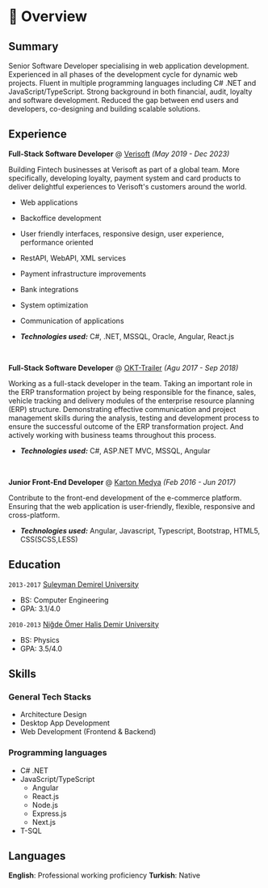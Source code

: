 # 📖 Overview

## Summary

Senior Software Developer specialising in web application development. 
Experienced in all phases of the development cycle for dynamic web projects. Fluent in multiple programming languages including C# .NET and JavaScript/TypeScript. Strong background in both financial, audit, loyalty and software development. 
Reduced the gap between end users and developers, co-designing and building scalable solutions.


## Experience

**Full-Stack Software Developer** @ [Verisoft](https://www.verisoftgroup.com) _(May 2019 - Dec 2023)_

Building Fintech businesses at Verisoft as part of a global team. More specifically, 
developing loyalty, payment system and card products to deliver delightful 
experiences to Verisoft's customers around the world.

- Web applications
- Backoffice development
- User friendly interfaces, responsive design, user experience, performance oriented
- RestAPI, WebAPI, XML services
- Payment infrastructure improvements
- Bank integrations
- System optimization
- Communication of applications

- _**Technologies used:**_ C#, .NET, MSSQL, Oracle, Angular, React.js

&nbsp;

**Full-Stack Software Developer** @ [OKT-Trailer](https://www.okt-trailer.com) _(Agu 2017 - Sep 2018)_

Working as a full-stack developer in the team.
Taking an important role in the ERP transformation project by being responsible for the 
finance, sales, vehicle tracking and delivery modules of the enterprise resource planning 
(ERP) structure.
Demonstrating effective communication and project management skills during the 
analysis, testing and development process to ensure the successful outcome of the ERP 
transformation project. And actively working with business teams throughout this 
process.

- _**Technologies used:**_ C#, ASP.NET MVC, MSSQL, Angular


&nbsp;

**Junior Front-End Developer** @ [Karton Medya](https://www.kartonmedya.com/) _(Feb 2016 - Jun 2017)_

Contribute to the front-end development of the e-commerce platform. Ensuring that the 
web application is user-friendly, flexible, responsive and cross-platform.

- _**Technologies used:**_ Angular, Javascript, Typescript, Bootstrap, HTML5, CSS(SCSS,LESS)


## Education

`2013-2017` [Suleyman Demirel University](https://w3.sdu.edu.tr/)
- BS: Computer Engineering
- GPA: 3.1/4.0

`2010-2013` [Niğde Ömer Halis Demir University](https://www.ohu.edu.tr/)
- BS: Physics
- GPA: 3.5/4.0

## Skills

### General Tech Stacks
- Architecture Design
- Desktop App Development
- Web Development (Frontend & Backend)

### Programming languages
- C# .NET
- JavaScript/TypeScript
  - Angular
  - React.js
  - Node.js
  - Express.js
  - Next.js
- T-SQL

## Languages
**English**: Professional working proficiency
**Turkish**: Native